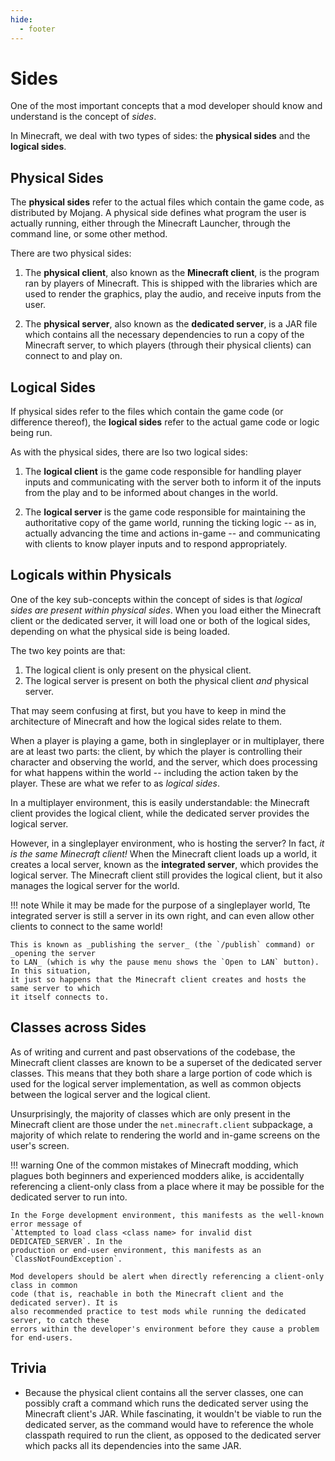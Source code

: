 ```yaml
---
hide:
  - footer
---
```


# Sides

One of the most important concepts that a mod developer should know and understand is
the concept of _sides_.

In Minecraft, we deal with two types of sides: the **physical sides** and the **logical
sides**.

## Physical Sides

The **physical sides** refer to the actual files which contain the game code, as 
distributed by Mojang. A physical side defines what program the user is actually running,
either through the Minecraft Launcher, through the command line, or some other method.

There are two physical sides:

1. The **physical client**, also known as the **Minecraft client**, is the program ran
by players of Minecraft. This is shipped with the libraries which are used to render the
graphics, play the audio, and receive inputs from the user.

1. The **physical server**, also known as the **dedicated server**, is a JAR file which
contains all the necessary dependencies to run a copy of the Minecraft server, to which
players (through their physical clients) can connect to and play on.

## Logical Sides

If physical sides refer to the files which contain the game code (or difference thereof),
the **logical sides** refer to the actual game code or logic being run.

As with the physical sides, there are lso two logical sides:

1. The **logical client** is the game code responsible for handling player inputs and
communicating with the server both to inform it of the inputs from the play and to be
informed about changes in the world.

1. The **logical server** is the game code responsible for maintaining the authoritative 
copy of the game world, running the ticking logic -- as in, actually advancing the time
and actions in-game -- and communicating with clients to know player inputs and to respond
appropriately.

## Logicals within Physicals

One of the key sub-concepts within the concept of sides is that _logical sides are present
within physical sides_. When you load either the Minecraft client or the dedicated server,
it will load one or both of the logical sides, depending on what the physical side is being
loaded.

The two key points are that:

1. The logical client is only present on the physical client.
2. The logical server is present on both the physical client _and_ physical server.

That may seem confusing at first, but you have to keep in mind the architecture of Minecraft
and how the logical sides relate to them.

When a player is playing a game, both in singleplayer or in multiplayer, there are at least
two parts: the client, by which the player is controlling their character and observing the
world, and the server, which does processing for what happens within the world -- including
the action taken by the player. These are what we refer to as _logical sides_.

In a multiplayer environment, this is easily understandable: the Minecraft client provides
the logical client, while the dedicated server provides the logical server.

However, in a singleplayer environment, who is hosting the server? In fact, _it is the same
Minecraft client!_ When the Minecraft client loads up a world, it creates a local server,
known as the **integrated server**, which provides the logical server. The Minecraft client
still provides the logical client, but it also manages the logical server for the world.

!!! note
    While it may be made for the purpose of a singleplayer world, Tte integrated server is 
    still a server in its own right, and can even allow other clients to connect to the 
    same world! 
    
    This is known as _publishing the server_ (the `/publish` command) or _opening the server
    to LAN_ (which is why the pause menu shows the `Open to LAN` button). In this situation,
    it just so happens that the Minecraft client creates and hosts the same server to which 
    it itself connects to.

## Classes across Sides

As of writing and current and past observations of the codebase, the Minecraft client classes
are known to be a superset of the dedicated server classes. This means that they both share a
large portion of code which is used for the logical server implementation, as well as common
objects between the logical server and the logical client.

Unsurprisingly, the majority of classes which are only present in the Minecraft client are
those under the `net.minecraft.client` subpackage, a majority of which relate to rendering
the world and in-game screens on the user's screen.

!!! warning
    One of the common mistakes of Minecraft modding, which plagues both beginners and 
    experienced modders alike, is accidentally referencing a client-only class from a place
    where it may be possible for the dedicated server to run into.

    In the Forge development environment, this manifests as the well-known error message of
    `Attempted to load class <class name> for invalid dist DEDICATED_SERVER`. In the 
    production or end-user environment, this manifests as an `ClassNotFoundException`.

    Mod developers should be alert when directly referencing a client-only class in common
    code (that is, reachable in both the Minecraft client and the dedicated server). It is
    also recommended practice to test mods while running the dedicated server, to catch these
    errors within the developer's environment before they cause a problem for end-users.

## Trivia

- Because the physical client contains all the server classes, one can possibly craft a
  command which runs the dedicated server using the Minecraft client's JAR. While 
  fascinating, it wouldn't be viable to run the dedicated server, as the command would
  have to reference the whole classpath required to run the client, as opposed to the 
  dedicated server which packs all its dependencies into the same JAR.